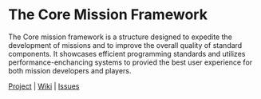 The Core Mission Framework
==========================

The Core mission framework is a structure designed to expedite the development of missions and to improve the overall quality of standard components.
It showcases efficient programming standards and utilizes performance-enchancing systems to provied the best user experience for both mission developers and players.

[Project](https://github.com/unitedoperations/core-framework) | [Wiki](https://github.com/unitedoperations/core-framework/wiki) | [Issues](https://github.com/unitedoperations/core-framework/issues)
